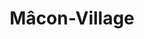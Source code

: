 ---
title: "Mâcon-Village"
description: "Verre 12cl"
price: "3.50"
image: "coulange-la-vineuse.webp"
---